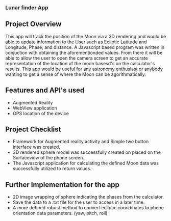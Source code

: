 ### Lunar finder App

## Project Overview


This app will track the position of the Moon via a 3D rendering and would be able to update information to the User such as Ecliptic Latitude and Longitude, Phase, and distance. A Javascript based program was written in conjuction with obtaining the aforementionded values. From there it will be able to allow the user to open the camera screen to get an accurate representation of the location of the moon basesd's on the calculator's results. This app would be useful for any astronomy enthusiast or anybody wanting to get a sense of where the Moon can be agorithmatically.


## Features and API's used
- Augmented Reality
- WebView application
- GPS location of the device

 
## Project Checklist
- Framework for Augmented reality activity and Simple two button interface was created.
- 3D rendered sphere model was successfully created on placed on the Surfaceview of the phone screen.
- The Javascript application for calculating the defined Moon data was successfully utilized to return values.

## Further Implementation for the app
- 2D image wrapping of sphere indicating the phases from the calculator.
- Save the data to a .txt file for the user to access in a later time.  
- A more defined robust method to convert ecliptic cooridinates to phone orientation data parameters. (yaw, pitch, roll)
